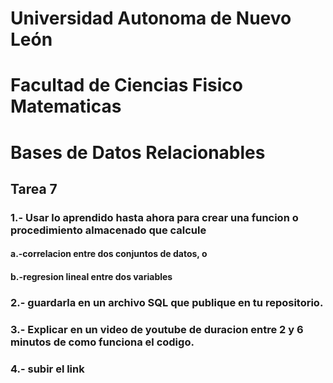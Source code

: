 # Universidad Autonoma de Nuevo León
# Facultad de Ciencias Fisico Matematicas
# Bases de Datos Relacionables
## Tarea 7

### 1.- Usar lo aprendido hasta ahora para crear una funcion o procedimiento almacenado que calcule

####    a.-correlacion entre dos conjuntos de datos, o
####    b.-regresion lineal entre dos variables



### 2.- guardarla en un archivo SQL que publique en tu repositorio.
### 3.- Explicar en un video de youtube de duracion entre 2 y 6 minutos de como funciona el codigo.
### 4.- subir el link 